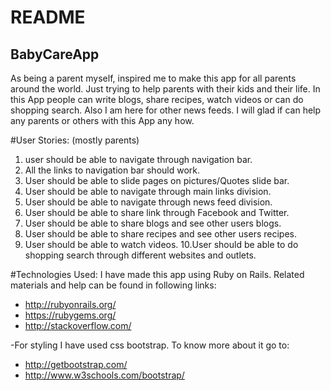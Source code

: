 # README

## BabyCareApp
As being a parent myself, inspired me to make this app for all parents  around the world. Just trying to help parents with their kids and their life. In this App people can write blogs, share recipes, watch videos or can do shopping search. Also I am here for other news feeds. I will glad if can help any parents or others with this App any how.

#User Stories: (mostly parents)
1. user should be able to navigate through navigation bar.
2. All the links to navigation bar should work.
3. User should be able to slide pages on pictures/Quotes slide bar.
4. User should be able to navigate through main links division.
5. User should be able to navigate through news feed division.
6. User should be able to share link through Facebook and Twitter.
7. User should be able to share blogs and see other users blogs.
8. User should be able to share recipes and see other users recipes.
9. User should be able to watch videos.
10.User should be able to do shopping search through different websites
 and outlets.


#Technologies Used:
I have made this app using Ruby on Rails.
Related materials and help can be found in following links:
* http://rubyonrails.org/
* https://rubygems.org/
* http://stackoverflow.com/

-For styling I have used css bootstrap. To know more about it go to:
* http://getbootstrap.com/
* http://www.w3schools.com/bootstrap/
